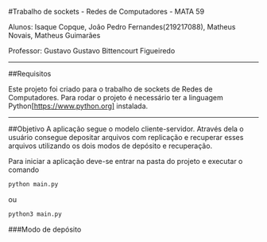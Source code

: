 #Trabalho de sockets - Redes de Computadores - MATA 59

Alunos: Isaque Copque, João Pedro Fernandes(219217088), Matheus Novais, Matheus Guimarães

Professor: Gustavo Gustavo Bittencourt Figueiredo

---

##Requisitos

Este projeto foi criado para o trabalho de sockets de Redes de Computadores. Para rodar o projeto é necessário ter a linguagem Python[https://www.python.org] instalada.

---
##Objetivo
A aplicação segue o modelo cliente-servidor. Através dela o usuário consegue depositar arquivos com replicação e recuperar esses arquivos utilizando os dois modos de depósito e recuperação.

Para iniciar a aplicação deve-se entrar na pasta do projeto e executar o comando 

``` bash
python main.py

```
ou

```bash
python3 main.py
```

###Modo de depósito

